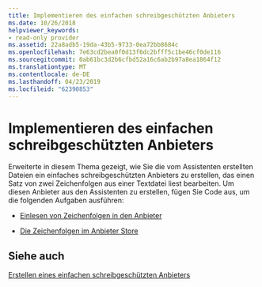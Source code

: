 ```yaml
---
title: Implementieren des einfachen schreibgeschützten Anbieters
ms.date: 10/26/2018
helpviewer_keywords:
- read-only provider
ms.assetid: 22a8adb5-19da-43b5-9733-0ea72bb8684c
ms.openlocfilehash: 7e63cd2bea0f0d13f6dc2bfff5c1be46cf0de116
ms.sourcegitcommit: 0ab61bc3d2b6cfbd52a16c6ab2b97a8ea1864f12
ms.translationtype: MT
ms.contentlocale: de-DE
ms.lasthandoff: 04/23/2019
ms.locfileid: "62390853"
---
```

# <a name="implementing-the-simple-read-only-provider"></a>Implementieren des einfachen schreibgeschützten Anbieters

Erweiterte in diesem Thema gezeigt, wie Sie die vom Assistenten erstellten Dateien ein einfaches schreibgeschützten Anbieters zu erstellen, das einen Satz von zwei Zeichenfolgen aus einer Textdatei liest bearbeiten. Um diesen Anbieter aus den Assistenten zu erstellen, fügen Sie Code aus, um die folgenden Aufgaben ausführen:

- [Einlesen von Zeichenfolgen in den Anbieter](../../data/oledb/reading-strings-into-the-ole-db-provider.md)

- [Die Zeichenfolgen im Anbieter Store](../../data/oledb/storing-strings-in-the-ole-db-provider.md)

## <a name="see-also"></a>Siehe auch

[Erstellen eines einfachen schreibgeschützten Anbieters](../../data/oledb/creating-a-simple-read-only-provider.md)<br/>
